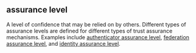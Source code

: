 ## assurance level

<p class="c8"><span>A level of confidence that may be relied on by others. Different types of assurance levels are defined for different types of trust assurance mechanisms. Examples include </span><span class="c2"><a class="c3" href="#h.a7560ebfrt4m">authenticator assurance level</a></span><span>, </span><span class="c2"><a class="c3" href="#h.8fhj7rpnpjy3">federation assurance level</a></span><span>, and </span><span class="c2"><a class="c3" href="#h.udr0qmo2ubln">identity assurance level</a></span><span>.</span></p>

